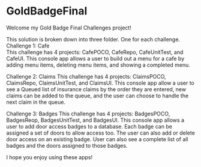 # GoldBadgeFinal
Welcome my Gold Badge Final Challenges project!

This solution is broken down into three folder.  One for each challenge.  
Challenge 1: Cafe  
  This challenge has 4 projects: CafePOCO, CafeRepo, CafeUnitTest, and CafeUI.  This console app allows a user to build out a menu for a cafe by adding menu items, deleting menu   items, and showing a completed menu.
 
Challenge 2:  Claims
  This challenge has 4 projects: ClaimsPOCO, ClaimsRepo, ClaimsUnitTest, and ClaimsUI.  This console app allow a user to see a Queued list of insurance claims by the order they are entered, new claims can be added to the queue, and the user can choose to handle the next claim in the queue.
  
Challenge 3:  Badges
  This challenge has 4 projects: BadgesPOCO, BadgesReop, BadgesUnitTest, and BadgesUI.  This console app allows a user to add door access badges to a database.  Each badge can be assigned a set of doors to allow access too.  The user can also add or delete door access on an existing badge.  User can also see a complete list of all badges and the doors assigned to those badges.  
  
  I hope you enjoy using these apps!
  
